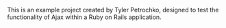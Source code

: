 This is an example project created by Tyler Petrochko, designed to test the functionality of Ajax within a Ruby on Rails application.
